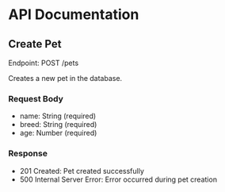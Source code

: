 # API Documentation

## Create Pet
Endpoint: POST /pets

Creates a new pet in the database.

### Request Body
- name: String (required)
- breed: String (required)
- age: Number (required)

### Response
- 201 Created: Pet created successfully
- 500 Internal Server Error: Error occurred during pet creation
